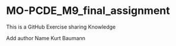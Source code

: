 # MO-PCDE_M9_final_assignment

This is a GitHub Exercise sharing Knowledge

Add author Name Kurt Baumann 
